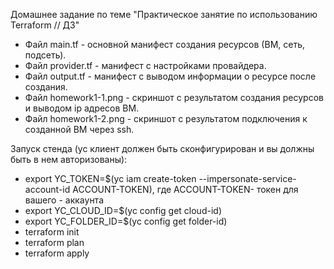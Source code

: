Домашнее задание по теме "Практическое занятие по использованию Terraform // ДЗ"

- Файл main.tf - основной манифест создания ресурсов (ВМ, сеть, подсеть).
- Файл provider.tf - манифест с настройками провайдера.
- Файл output.tf - манифест с выводом информации о ресурсе после создания.
- Файл homework1-1.png - скриншот с результатом создания ресурсов и выводом ip адресов ВМ.
- Файл homework1-2.png - скриншот с результатом подключения к созданной ВМ через ssh.


Запуск стенда (yc клиент должен быть сконфигурирован и вы должны быть в нем авторизованы):

- export YC_TOKEN=$(yc iam create-token --impersonate-service-account-id ACCOUNT-TOKEN), где ACCOUNT-TOKEN- токен для вашего - аккаунта
- export YC_CLOUD_ID=$(yc config get cloud-id)
- export YC_FOLDER_ID=$(yc config get folder-id)
- terraform init
- terraform plan
- terraform apply
